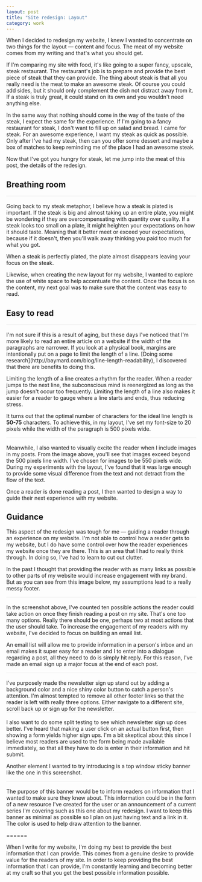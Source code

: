 ```yaml
---
layout: post
title: "Site redesign: Layout"
category: work
---
```


When I decided to redesign my website, I knew I wanted to concentrate on two things for the layout &mdash; content and focus. The meat of my website comes from my writing and that's what you should get.

If I'm comparing my site with food, it's like going to a super fancy, upscale, steak restaurant. The restaurant's job is to prepare and provide the best piece of steak that they can provide. The thing about steak is that all you really need is the meat to make an awesome steak. Of course you could add sides, but it should only complement the dish not distract away from it. If a steak is truly great, it could stand on its own and you wouldn't need anything else.

In the same way that nothing should come in the way of the taste of the steak, I expect the same for the experience. If I'm going to a fancy restaurant for steak, I don't want to fill up on salad and bread. I came for steak. For an awesome experience, I want my steak as quick as possible. Only after I've had my steak, then can you offer some dessert and maybe a box of matches to keep reminding me of the place I had an awesome steak.

Now that I've got you hungry for steak, let me jump into the meat of this post, the details of the redesign.

## Breathing room

<div style="border: 1px solid #f3f3f3;">
  <img src="http://i.michaelsoolee.com/20151213-layout-01.png" alt="">
</div>
<br>
Going back to my steak metaphor, I believe how a steak is plated is important. If the steak is big and almost taking up an entire plate, you might be wondering if they are overcompensating with quantity over quality. If a steak looks too small on a plate, it might heighten your expectations on how it should taste. Meaning that it better meet or exceed your expectations, because if it doesn't, then you'll walk away thinking you paid too much for what you got.

When a steak is perfectly plated, the plate almost disappears leaving your focus on the steak.

Likewise, when creating the new layout for my website, I wanted to explore the use of white space to help accentuate the content. Once the focus is on the content, my next goal was to make sure that the content was easy to read.

## Easy to read

<div style="border: 1px solid #f3f3f3;">
  <img src="http://i.michaelsoolee.com/20151213-layout-07.png" alt="">
</div>
<br>
I'm not sure if this is a result of aging, but these days I've noticed that I'm more likely to read an entire article on a website if the width of the paragraphs are narrower. If you look at a physical book, margins are intentionally put on a page to limit the length of a line. [Doing some research](http://baymard.com/blog/line-length-readability), I discovered that there are benefits to doing this.

Limiting the length of a line creates a rhythm for the reader. When a reader jumps to the next line, the subconscious mind is reenergized as long as the jump doesn't occur too frequently. Limiting the length of a line also makes it easier for a reader to gauge where a line starts and ends, thus reducing stress.

It turns out that the optimal number of characters for the ideal line length is **50-75** characters. To achieve this, in my layout, I've set my font-size to 20 pixels while the width of the paragraph is 500 pixels wide.

<div style="border: 1px solid #f3f3f3;">
  <img src="http://i.michaelsoolee.com/20151213-layout-02.png" alt="">
</div>
<br>
Meanwhile, I also wanted to visually excite the reader when I include images in my posts. From the image above, you'll see that images exceed beyond the 500 pixels line width. I've chosen for images to be 550 pixels wide. During my experiments with the layout, I've found that it was large enough to provide some visual difference from the text and not detract from the flow of the text.

Once a reader is done reading a post, I then wanted to design a way to guide their next experience with my website.

## Guidance

This aspect of the redesign was tough for me &mdash; guiding a reader through an experience on my website. I'm not able to control how a reader gets to my website, but I do have some control over how the reader experiences my website once they are there. This is an area that I had to really think through. In doing so, I've had to learn to cut out clutter.

In the past I thought that providing the reader with as many links as possible to other parts of my website would increase engagement with my brand. But as you can see from this image below, my assumptions lead to a really messy footer.

<div style="border: 1px solid #f3f3f3;">
  <img src="http://i.michaelsoolee.com/20151213-layout-08.png" alt="">
</div>
<br>
In the screenshot above, I've counted ten possible actions the reader could take action on once they finish reading a post on my site. That's one too many options. Really there should be one, perhaps two at most actions that the user should take. To increase the engagement of my readers with my website, I've decided to focus on building an email list.

An email list will allow me to provide information in a person's inbox and an email makes it super easy for a reader and I to enter into a dialogue regarding a post, all they need to do is simply hit reply. For this reason, I've made an email sign up a major focus at the end of each post.

<div style="border: 1px solid #f3f3f3;">
  <img src="http://i.michaelsoolee.com/20151213-layout-04.png" alt="">
</div>
<br>
I've purposely made the newsletter sign up stand out by adding a background color and a nice shiny color button to catch a person's attention. I'm almost tempted to remove all other footer links so that the reader is left with really three options. Either navigate to a different site, scroll back up or sign up for the newsletter.

<div style="border: 1px solid #f3f3f3;">
  <img src="http://i.michaelsoolee.com/20151213-layout-05.png" alt="">
</div>
<br>
I also want to do some split testing to see which newsletter sign up does better. I've heard that making a user click on an actual button first, then showing a form yields higher sign ups. I'm a bit skeptical about this since I believe most readers are used to the form being made available immediately, so that all they have to do is enter in their information and hit submit.

Another element I wanted to try introducing is a top window sticky banner like the one in this screenshot.
<div style="border: 1px solid #f3f3f3;">
  <img src="http://i.michaelsoolee.com/20151213-layout-06.png" alt="">
</div>
<br>
The purpose of this banner would be to inform readers on information that I wanted to make sure they knew about. This information could be in the form of a new resource I've created for the user or an announcement of a current series I'm covering such as this one about my redesign. I want to keep this banner as minimal as possible so I plan on just having text and a link in it. The color is used to help draw attention to the banner.

======

When I write for my website, I'm doing my best to provide the best information that I can provide. This comes from a genuine desire to provide value for the readers of my site. In order to keep providing the best information that I can provide, I'm constantly learning and becoming better at my craft so that you get the best possible information possible.

